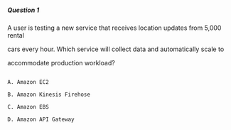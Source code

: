 ##### Question 1


A user is testing a new service that receives location updates from 5,000 rental

cars every hour. Which service will collect data and automatically scale to

accommodate production workload?


```

A. Amazon EC2

B. Amazon Kinesis Firehose

C. Amazon EBS

D. Amazon API Gateway

```


